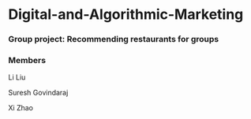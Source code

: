 # Digital-and-Algorithmic-Marketing

### Group project: Recommending restaurants for groups

### Members

Li Liu 

Suresh Govindaraj 

Xi Zhao


